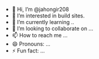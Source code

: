 - 👋 Hi, I’m @jahongir208
- 👀 I’m interested in build sites.
- 🌱 I’m currently learning  ..
- 💞️ I’m looking to collaborate on ...
- 📫 How to reach me ...
- 😄 Pronouns: ...
- ⚡ Fun fact: ...

<!---
jahongir208/jahongir208 is a ✨ special ✨ repository because its `README.md` (this file) appears on your GitHub profile.
You can click the Preview link to take a look at your changes.
--->
